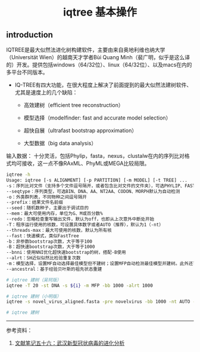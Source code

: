 # <center>iqtree 基本操作</center>

## introduction
IQTREE是最大似然法进化树构建软件，主要由来自奥地利维也纳大学（Universität Wien）的越南天才学者Bùi Quang Minh（裴广明，似乎是这么译的）开发。提供包括windows（64/32位）、linux（64/32位）、以及macs在内的多平台不同版本。

+ IQ-TREE有四大功能，在很大程度上解决了前面提到的最大似然法建树软件、尤其是速度上的几个缺陷：

	+ 高效建树（efficient tree reconstruction）

	+ 模型选择（modelfinder: fast and accurate model selection）

	+ 超快自展（ultrafast bootstrap approximation）

	+ 大型数据（big data analysis）


输入数据：
十分灵活，包括Phylip，fasta，nexus，clustalw在内的序列比对格式均可接收，这一点不像RAxML、PhyML或MEGA比较局限。
```bash
iqtree -h
Usage: iqtree [-s ALIGNMENT] [-p PARTITION] [-m MODEL] [-t TREE] ...
-s：序列比对文件（支持多个文件逗号隔开，或者包含比对文件的文件夹），可选PHYLIP、FASTA、NEXUS、CLUSTAL、MSF
--seqtype：序列类型，可选BIN、DNA、AA、NT2AA、CODON、MORPH默认为自动检测
-o：外类群列表，不同物种之间逗号隔开
--prefix：结果文件名前缀
--seed：随机数种子，主要出于调试目的
--mem：最大可使用内存，单位为G、M或百分数%
--redo：忽略检查重写输出文件，默认为off，也即从上次意外中断处开始
-T：程序运行使用的核数，可设置具体数字或者AUTO（推荐），默认为1（-nt）
--threads-max：最大可使用的核数，默认为所有核
--fast：快速模式，类似FastTree
-b：非参数bootstrap次数，大于等于100
-B：超快速bootstrap次数，大于等于1000
--bnni：使用NNI优化超快速bootstrap的树，搭配-B使用
--alrt：SH近似似然比检验重复次数
-m：模型选择，设置MF自动选择最佳模型但不建树；设置MFP自动检测最佳模型并建树。此外还可以设置具体的模型，或者多个可选模型，例如-m LG,WAG
--ancestral：基于经验贝叶斯的祖先状态重建
```

```bash
# iqtree 建树（吴珂版）
iqtree -T 20 -st DNA -s ${i} -m MFP -bb 1000 -alrt 1000

# iqtree 建树（小明版）
iqtree -s novel_virus_aligned.fasta -pre novelvirus -bb 1000 -nt AUTO -m JC

# iqtree 建树
```




---
参考资料：

1. [文献笔记五十六：武汉新型冠状病毒的进化分析](https://cloud.tencent.com/developer/article/1593331)
